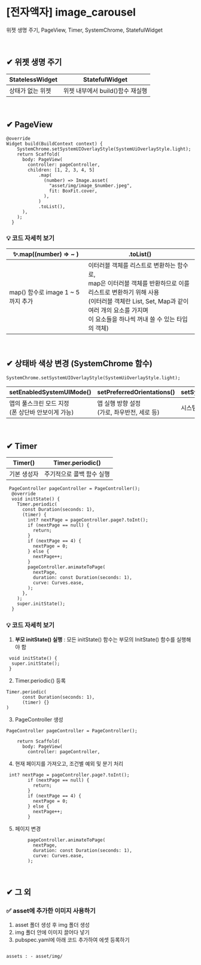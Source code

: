 # [전자액자] image_carousel

위젯 생명 주기, PageView, Timer, SystemChrome, StatefulWidget

<br>

## ✔ 위젯 생명 주기

| StatelessWidget  | StatefulWidget                   |
| ---------------- | -------------------------------- |
| 상태가 없는 위젯 | 위젯 내부에서 build()함수 재실행 |

<br>

## ✔ PageView

```
@override
Widget build(BuildContext context) {
    SystemChrome.setSystemUIOverlayStyle(SystemUiOverlayStyle.light);
    return Scaffold(
      body: PageView(
        controller: pageController,
        children: [1, 2, 3, 4, 5]
            .map(
              (number) => Image.asset(
                "asset/img/image_$number.jpeg",
                fit: BoxFit.cover,
              ),
            )
            .toList(),
      ),
    );
  }
```

### 💡 코드 자세히 보기

| ✨.map((number) => ~ )            | .toList()                                                                                                                                                                                                                              |
| --------------------------------- | -------------------------------------------------------------------------------------------------------------------------------------------------------------------------------------------------------------------------------------- |
| map() 함수로 image 1 ~ 5까지 추가 | 이터러블 객체를 리스트로 변환하는 함수로,<br> map은 이터러블 객체를 반환하므로 이를 리스트로 변환하기 위해 사용<br> (이터러블 객체란 List, Set, Map과 같이 여러 개의 요소를 가지며<br> 이 요소들을 하나씩 꺼내 쓸 수 있는 타입의 객체) |

<br>

## ✔ 상태바 색상 변경 (SystemChrome 함수)

```
SystemChrome.setSystemUIOverlayStyle(SystemUiOverlayStyle.light);
```

| setEnabledSystemUIMode()                               | setPreferredOrientations()                       | setSystemUIChangeCallback()      | setSystemUIOverlayStyle() |
| ------------------------------------------------------ | ------------------------------------------------ | -------------------------------- | ------------------------- |
| 앱의 풀스크린 모드 지정 <br> (폰 상단바 안보이게 가능) | 앱 실행 방향 설정 <br> (가로, 좌우반전, 세로 등) | 시스템 UI 변경되면 콜백함수 실행 | 시스템 UI 색상 변경       |

<br>

## ✔ Timer

| Timer()     | Timer.periodic()          |
| ----------- | ------------------------- |
| 기본 생성자 | 주기적으로 콜백 함수 실행 |

```
 PageController pageController = PageController();
  @override
  void initState() {
    Timer.periodic(
      const Duration(seconds: 1),
      (timer) {
        int? nextPage = pageController.page?.toInt();
        if (nextPage == null) {
          return;
        }
        if (nextPage == 4) {
          nextPage = 0;
        } else {
          nextPage++;
        }
        pageController.animateToPage(
          nextPage,
          duration: const Duration(seconds: 1),
          curve: Curves.ease,
        );
      },
    );
    super.initState();
  }
```

### 💡 코드 자세히 보기

1. **부모 initState() 실행** : 모든 initState() 함수는 부모의 InitState() 함수를 실행해야 함

```
 void initState() {
  super.initState();
 }
```

2. Timer.periodic() 등록

```
Timer.periodic(
      const Duration(seconds: 1),
      (timer) {}
)
```

3. PageController 생성

```
PageController pageController = PageController();
```

```
    return Scaffold(
      body: PageView(
        controller: pageController,
```

4. 현재 페이지를 가져오고, 조건별 예외 및 분기 처리

```
 int? nextPage = pageController.page?.toInt();
        if (nextPage == null) {
          return;
        }
        if (nextPage == 4) {
          nextPage = 0;
        } else {
          nextPage++;
        }
```

5. 페이지 변경

```
        pageController.animateToPage(
          nextPage,
          duration: const Duration(seconds: 1),
          curve: Curves.ease,
        );
```

   <br>

## ✔ 그 외

### ✅ asset에 추가한 이미지 사용하기

1. asset 폴더 생성 후 img 폴더 생성
2. img 폴더 안에 이미지 끌어다 넣기
3. pubspec.yaml에 아래 코드 추가하여 에셋 등록하기

```

assets : - asset/img/

```

```

```
